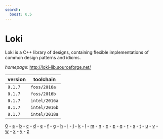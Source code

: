 ```yaml
---
search:
  boost: 0.5
---
```

# Loki

Loki is a C++ library of designs, containing flexible implementations of common design patterns and   idioms.

*homepage*: <http://loki-lib.sourceforge.net/>

version | toolchain
--------|----------
``0.1.7`` | ``foss/2016a``
``0.1.7`` | ``foss/2016b``
``0.1.7`` | ``intel/2016a``
``0.1.7`` | ``intel/2016b``
``0.1.7`` | ``intel/2018a``

[0](../0/index.md) - [a](../a/index.md) - [b](../b/index.md) - [c](../c/index.md) - [d](../d/index.md) - [e](../e/index.md) - [f](../f/index.md) - [g](../g/index.md) - [h](../h/index.md) - [i](../i/index.md) - [j](../j/index.md) - [k](../k/index.md) - [l](../l/index.md) - [m](../m/index.md) - [n](../n/index.md) - [o](../o/index.md) - [p](../p/index.md) - [q](../q/index.md) - [r](../r/index.md) - [s](../s/index.md) - [t](../t/index.md) - [u](../u/index.md) - [v](../v/index.md) - [w](../w/index.md) - [x](../x/index.md) - [y](../y/index.md) - [z](../z/index.md)

